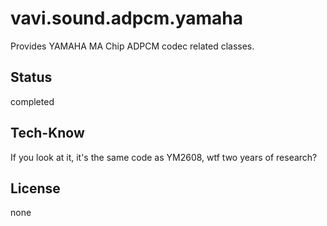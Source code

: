 # vavi.sound.adpcm.yamaha

Provides YAMAHA MA Chip ADPCM codec related classes.

## Status

completed

## Tech-Know

If you look at it, it's the same code as YM2608, wtf two years of research?

## License

none
